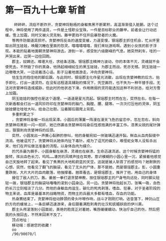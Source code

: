 # 第一百九十七章 斩首
        砰砰砰，流焰不断炸开，贪婪神将魁梧的身躯焦黑不断累积，高温渐渐侵入脏腑。这个过程中，神将使用了两件道具，一件是土怪职业宝珠，一件是目标职业的藤甲。前者会让行动迟缓。雪上加霜，同时又被火灵克制。藤甲更挡不住开启暴怒者的火魔。
       等两件防御道具损坏。贪婪神将反击的速度变缓，力道变慢，银瑶郡主抓住机会，忙从怀里取出阴玉娃娃，唤醒沉睡在里面的怨灵。嘻嘻嘻嘻嘻，我们来玩游戏啊。遇到小女孩的影子浮现。本能的贴着地面朝贪婪神将游去。游到一半，感受到六级巅峰的气息。她突然刹车，哇的一声哭出来，边哭一边往回跑。
       郡主，奴婢还。难堪大任，求给条活路。银瑶郡主精神力波动，你的本体不灭，灵魂就不会使死去。不然毁了你的真身。他扬起栩栩如生的黑玉娃娃，为郡主而战，死亦无憾。阴玉娃娃一边嗷嗷大哭，一边说着违心话。影子沿着地面游走，冲向贪婪神将。
       怯生生的抱住他的脚后跟。与此同时，银瑶郡主化作星光消散，出现在贪婪神教的后方。抬手即化，打出一道灵符。在没有远程道具辅助的情况下，凭空画符，也不失为一种平替手段。无法对贪婪神将造成威胁，但此时的他状态下滑，作用微弱的灵符能迭加这种不利状态，给对方雪上加霜。
       阴玉娃娃的强控也是这个道理，一道道是星光亮起。银瑶郡主时而在左，突然在右，在每一次新盾都会打出一道风铃符印在贪婪神将的脑门、胸膛、腰、腿等。一次次打压他的灵体，阴玉娃娃健壮哇哇大叫，给自己壮胆。沿着脚后跟爬上背肌。
       多重积累之下
       ，贪婪神将身躯一将出现呆滞。小圆后的薄翼一阵漫在漫天飞色的留恋中，忽左忽右，斜向贪婪神将黑影一闪一视奸，她已然袭击贪婪神将将身后性感饱满的丰富工作。漆黑尖锐的尾针弹出，狠狠刺向贪婪神将的后颈。
       突然，小圆发出一声撕心裂肺的惨叫，他的身躯宛如一块玻璃迅速开裂。鲜血从血肉裂缝中流淌。他被诅咒了。贪婪神将从她体内扯下毒针。成为了诅咒的媒介。难怪蛇女等人没有杀出来，他们在开坛做法准备的流程。以身体血肉为媒介。
       的咒杀最为棘手，小圆身躯在崩溃，灵魂也在崩溃，生命迅速流逝。这个时候贪婪神将猛的旋转，挥出血色长刀，呜呜……凄厉的风啸声挂在耳旁。意识模糊的小圆心里一沉，紧接着他感觉自己天旋地转了起来。看见了焦黑的大地和蔚蓝的天空。这就是被人斩首了的感觉吗？她默默的心想。突然，他看见了翻飞的脑袋，看见了无头的尸体，那不是她，而是银瑶郡主。彭，小圆重重跌倒，大片大片的血肉散落，他强撑着。翘首看去，是银瑶郡主，推开了他，用自己的身体
       接住了敌人的刀。轰。姜居一拳打退贪婪神教，按住银瑶郡主的尸身甩向远处，同时脚尖轻轻一拨，银瑶郡主的脑袋咕噜噜的滚到小园身边。另一边。贪婪神将抬起长刀，张嘴一吸，血色的长刀立刻暗淡了几分。而他的身躯血肉滋生，碳化的死肉剥落，嗜血、狂暴，对于圣者阶段的物主来说，血库是最基本的战略物资，而物主的兵器大多都有嗜血，存血的功能。
       热身赛结束了。贪婪神将扭动脖颈的骨头咔嚓作响，战斗才刚刚打响。话音落下，神剑山庄的方向的缓坡上，一条巨蟒迅速游来，身后跟着满脸刺青的壮汉和妩媚妖娆的伊川美。
       郡主头颅滚落到小园面前，美艳的脸庞正对着她，嘴唇缓缓蠕动。快治疗自己的伤，然后把我的头按回去，不然来回来不及了。
       顶点地址：
       移动端：感谢您的收藏！
       oo
       /90/90070/l